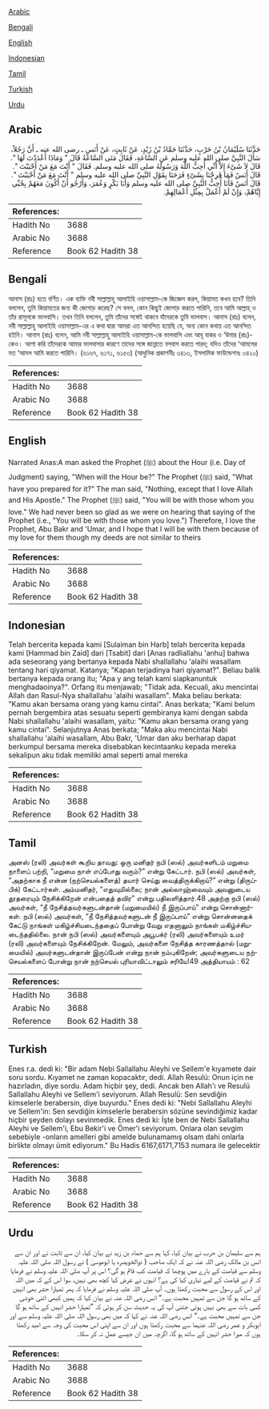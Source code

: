 [Arabic](#arabic)

[Bengali](#bengali)

[English](#english)

[Indonesian](#indonesian)

[Tamil](#tamil)

[Turkish](#turkish)

[Urdu](#urdu)

## Arabic


<div dir="rtl" lang="ar" style={{fontSize:'larger',backgroundColor:'#f8f9fa',padding:20}}>
حَدَّثَنَا سُلَيْمَانُ بْنُ حَرْبٍ، حَدَّثَنَا حَمَّادُ بْنُ زَيْدٍ، عَنْ ثَابِتٍ، عَنْ أَنَسٍ ـ رضى الله عنه ـ أَنَّ رَجُلاً، سَأَلَ النَّبِيَّ صلى الله عليه وسلم عَنِ السَّاعَةِ، فَقَالَ مَتَى السَّاعَةُ قَالَ ‏"‏ وَمَاذَا أَعْدَدْتَ لَهَا ‏"‏‏.‏ قَالَ لاَ شَىْءَ إِلاَّ أَنِّي أُحِبُّ اللَّهَ وَرَسُولَهُ صلى الله عليه وسلم‏.‏ فَقَالَ ‏"‏ أَنْتَ مَعَ مَنْ أَحْبَبْتَ ‏"‏‏.‏ قَالَ أَنَسٌ فَمَا فَرِحْنَا بِشَىْءٍ فَرَحَنَا بِقَوْلِ النَّبِيِّ صلى الله عليه وسلم ‏"‏ أَنْتَ مَعَ مَنْ أَحْبَبْتَ ‏"‏‏.‏ قَالَ أَنَسٌ فَأَنَا أُحِبُّ النَّبِيَّ صلى الله عليه وسلم وَأَبَا بَكْرٍ وَعُمَرَ، وَأَرْجُو أَنْ أَكُونَ مَعَهُمْ بِحُبِّي إِيَّاهُمْ، وَإِنْ لَمْ أَعْمَلْ بِمِثْلِ أَعْمَالِهِمْ‏.‏
</div>
<div style={{backgroundColor:'#f8f9fa',padding:20, marginBottom: 10}}><table> <thead> <tr> <th>References:</th> <th></th> </tr> </thead> <tbody><tr><td>Hadith No</td><td>3688</td></tr><tr><td>Arabic No</td><td>3688</td></tr><tr><td>Reference</td><td>Book 62 Hadith 38</td></tr></tbody></table></div>

## Bengali


<div dir="ltr" lang="bn" style={{fontSize:'larger',backgroundColor:'#f8f9fa',padding:20}}>
আনাস (রাঃ) হতে বর্ণিত। এক ব্যক্তি নবী সাল্লাল্লাহু আলাইহি ওয়াসাল্লাম-কে জিজ্ঞেস করল, কিয়ামত কখন হবে? তিনি বললেন, তুমি কিয়ামতের জন্য কী জোগাড় করেছ? সে বলল, কোন কিছুই জোগাড় করতে পারিনি, তবে আমি আল্লাহ্ ও তাঁর রাসূলকে ভালবাসি। তখন তিনি বললেন, তুমি তাঁদের সঙ্গেই থাকবে যাঁদেরকে তুমি ভালবাস। আনাস (রাঃ) বলেন, নবী সাল্লাল্লাহু আলাইহি ওয়াসাল্লাম-এর এ কথা দ্বারা আমরা এত আনন্দিত হয়েছি যে, অন্য কোন কথায় এত আনন্দিত হইনি। আনাস (রাঃ) বলেন, আমি নবী সাল্লাল্লাহু আলাইহি ওয়াসাল্লাম-কে ভালবাসি এবং আবূ বাকর ও ‘উমার (রাঃ)-কেও। আশা করি তাঁদেরকে আমার ভালবাসার কারণে তাদের সঙ্গে জান্নাতে বসবাস করতে পারব; যদিও তাঁদের ‘আমলের মত ‘আমল আমি করতে পারিনি। (৬১৬৭, ৬১৭১, ৬১৫৩) (আধুনিক প্রকাশনীঃ ৩৪১৩, ইসলামিক ফাউন্ডেশনঃ ৩৪২০)
</div>
<div style={{backgroundColor:'#f8f9fa',padding:20, marginBottom: 10}}><table> <thead> <tr> <th>References:</th> <th></th> </tr> </thead> <tbody><tr><td>Hadith No</td><td>3688</td></tr><tr><td>Arabic No</td><td>3688</td></tr><tr><td>Reference</td><td>Book 62 Hadith 38</td></tr></tbody></table></div>

## English


<div dir="ltr" lang="en" style={{fontSize:'larger',backgroundColor:'#f8f9fa',padding:20}}>
Narrated Anas:A man asked the Prophet (ﷺ) about the Hour (i.e. Day of Judgment) saying, "When will the Hour be?" The Prophet (ﷺ) said, "What have you prepared for it?" The man said, "Nothing, except that I love Allah and His Apostle." The Prophet (ﷺ) said, "You will be with those whom you love." We had never been so glad as we were on hearing that saying of the Prophet (i.e., "You will be with those whom you love.") Therefore, I love the Prophet, Abu Bakr and 'Umar, and I hope that I will be with them because of my love for them though my deeds are not similar to theirs
</div>
<div style={{backgroundColor:'#f8f9fa',padding:20, marginBottom: 10}}><table> <thead> <tr> <th>References:</th> <th></th> </tr> </thead> <tbody><tr><td>Hadith No</td><td>3688</td></tr><tr><td>Arabic No</td><td>3688</td></tr><tr><td>Reference</td><td>Book 62 Hadith 38</td></tr></tbody></table></div>

## Indonesian


<div dir="ltr" lang="id" style={{fontSize:'larger',backgroundColor:'#f8f9fa',padding:20}}>
Telah bercerita kepada kami [Sulaiman bin Harb] telah bercerita kepada kami [Hammad bin Zaid] dari [Tsabit] dari [Anas radliallahu 'anhu] bahwa ada seseorang yang bertanya kepada Nabi shallallahu 'alaihi wasallam tentang hari qiyamat. Katanya; "Kapan terjadinya hari qiyamat?". Beliau balik bertanya kepada orang itu; "Apa y ang telah kami siapkanuntuk menghadaoinya?". Orfang itu menjawab; "Tidak ada. Kecuali, aku mencintai Allah dan Rasul-Nya shallallahu 'alaihi wasallam". Maka beliau berkata: "Kamu akan bersama orang yang kamu cintai". Anas berkata; "Kami belum pernah bergembira atas sesuatu seperti gembiranya kami dengan sabda Nabi shallallahu 'alaihi wasallam, yaitu: "Kamu akan bersama orang yang kamu cintai". Selanjutnya Anas berkata; "Maka aku mencintai Nabi shallallahu 'alaihi wasallam, Abu Bakr, 'Umar dan aku berharap dapat berkumpul bersama mereka disebabkan kecintaanku kepada mereka sekalipun aku tidak memiliki amal seperti amal mereka
</div>
<div style={{backgroundColor:'#f8f9fa',padding:20, marginBottom: 10}}><table> <thead> <tr> <th>References:</th> <th></th> </tr> </thead> <tbody><tr><td>Hadith No</td><td>3688</td></tr><tr><td>Arabic No</td><td>3688</td></tr><tr><td>Reference</td><td>Book 62 Hadith 38</td></tr></tbody></table></div>

## Tamil


<div dir="ltr" lang="ta" style={{fontSize:'larger',backgroundColor:'#f8f9fa',padding:20}}>
அனஸ் (ரலி) அவர்கள் கூறிய தாவது: ஒரு மனிதர் நபி (ஸல்) அவர்களிடம் மறுமை நாளைப் பற்றி, “மறுமை நாள் எப்போது வரும்?” என்று கேட்டார். நபி (ஸல்) அவர்கள், “அதற்காக நீ என்ன (நற்செயல்களைத்) தயார் செய்து வைத்திருக்கிறாய்?” என்று (திருப்பிக்) கேட்டார்கள். அம்மனிதர், “எதுவுமில்லை; நான் அல்லாஹ்வையும் அவனுடைய தூதரையும் நேசிக்கிறேன் என்பதைத் தவிர” என்று பதிலளித்தார்.48 அதற்கு நபி (ஸல்) அவர்கள், “நீ நேசித்தவர்களுடன்தான் (மறுமையில்) நீ இருப்பாய்” என்று சொன்னார்கள். நபி (ஸல்) அவர்கள், “நீ நேசித்தவர்களுடன் நீ இருப்பாய்” என்று சொன்னதைக் கேட்டு நாங்கள் மகிழ்ச்சியடைந்ததைப் போன்று வேறு எதனாலும் நாங்கள் மகிழ்ச்சியடைந்ததில்லை. நான் நபி (ஸல்) அவர்களையும் அபூபக்ர் (ரலி) அவர்களையும் உமர் (ரலி) அவர்களையும் நேசிக்கிறேன். மேலும், அவர்களை நேசித்த காரணத்தால் (மறுமையில்) அவர்களுடன்தான் இருப்பேன் என்று நான் நம்புகிறேன்; அவர்களுடைய நற்செயல்களைப் போன்று நான் நற்செயல் புரியாவிட்டாலும் சரியே!49 அத்தியாயம் : 62
</div>
<div style={{backgroundColor:'#f8f9fa',padding:20, marginBottom: 10}}><table> <thead> <tr> <th>References:</th> <th></th> </tr> </thead> <tbody><tr><td>Hadith No</td><td>3688</td></tr><tr><td>Arabic No</td><td>3688</td></tr><tr><td>Reference</td><td>Book 62 Hadith 38</td></tr></tbody></table></div>

## Turkish


<div dir="ltr" lang="tr" style={{fontSize:'larger',backgroundColor:'#f8f9fa',padding:20}}>
Enes r.a. dedi ki: "Bir adam Nebi Sallallahu Aleyhi ve Sellem'e kıyamete dair soru sordu. Kıyamet ne zaman kopacaktır, dedi. Allah Resulü: Onun için ne hazırladın, diye sordu. Adam hiçbir şey, dedi. Ancak ben Allah'ı ve Resulü Sallallahu Aleyhi ve Sellem'i seviyorum. Allah Resulü: Sen sevdiğin kimselerle berabersin, diye buyurdu." Enes dedi ki: "Nebi Sallallahu Aleyhi ve Sellem'in: Sen sevdiğin kimselerle berabersin sözüne sevindiğimiz kadar hiçbir şeyden dolayı sevinmedik. Enes dedi ki: İşte ben de Nebi Sallallahu Aleyhi ve Sellem'i, Ebu Bekir'i ve Ömer'i seviyorum. Onlara olan sevgim sebebiyle -onların amelleri gibi amelde bulunamamış olsam dahi onlarla birlikte olmayı ümit ediyorum." Bu Hadis 6167,6171,7153 numara ile gelecektir
</div>
<div style={{backgroundColor:'#f8f9fa',padding:20, marginBottom: 10}}><table> <thead> <tr> <th>References:</th> <th></th> </tr> </thead> <tbody><tr><td>Hadith No</td><td>3688</td></tr><tr><td>Arabic No</td><td>3688</td></tr><tr><td>Reference</td><td>Book 62 Hadith 38</td></tr></tbody></table></div>

## Urdu


<div dir="rtl" lang="ur" style={{fontSize:'larger',backgroundColor:'#f8f9fa',padding:20}}>
ہم سے سلیمان بن حرب نے بیان کیا، کہا ہم سے حماد بن زید نے بیان کیا، ان سے ثابت نے اور ان سے انس بن مالک رضی اللہ عنہ نے کہ ایک صاحب ( ذوالخویصرہ یا ابوموسیٰ ) نے رسول اللہ صلی اللہ علیہ وسلم سے قیامت کے بارے میں پوچھا کہ قیامت کب قائم ہو گی؟ اس پر آپ صلی اللہ علیہ وسلم نے فرمایا کہ تم نے قیامت کے لیے تیاری کیا کی ہے؟ انہوں نے عرض کیا کچھ بھی نہیں، سوا اس کے کہ میں اللہ اور اس کے رسول سے محبت رکھتا ہوں۔ آپ صلی اللہ علیہ وسلم نے فرمایا کہ پھر تمہارا حشر بھی انہیں کے ساتھ ہو گا جن سے تمہیں محبت ہے۔“ انس رضی اللہ عنہ نے بیان کیا کہ ہمیں کبھی اتنی خوشی کسی بات سے بھی نہیں ہوئی جتنی آپ کی یہ حدیث سن کر ہوئی کہ ”تمہارا حشر انہیں کے ساتھ ہو گا جن سے تمہیں محبت ہے۔“ انس رضی اللہ عنہ نے کہا کہ میں بھی رسول اللہ صلی اللہ علیہ وسلم سے اور ابوبکر و عمر رضی اللہ عنہما سے محبت رکھتا ہوں اور ان سے اپنی اس محبت کی وجہ سے امید رکھتا ہوں کہ میرا حشر انہیں کے ساتھ ہو گا، اگرچہ میں ان جیسے عمل نہ کر سکا۔
</div>
<div style={{backgroundColor:'#f8f9fa',padding:20, marginBottom: 10}}><table> <thead> <tr> <th>References:</th> <th></th> </tr> </thead> <tbody><tr><td>Hadith No</td><td>3688</td></tr><tr><td>Arabic No</td><td>3688</td></tr><tr><td>Reference</td><td>Book 62 Hadith 38</td></tr></tbody></table></div>